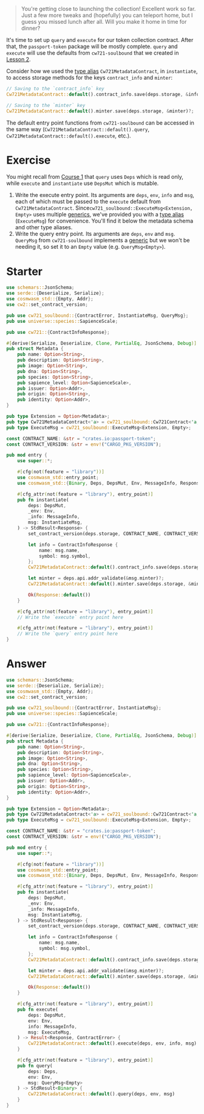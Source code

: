 <!---
Course: 2
Lesson: 3
Exercise: 5

Title: Moving on to Query and Execute
Filename: lib.rs
-->

> You're getting close to launching the collection! Excellent work so far. Just a few more tweaks and (hopefully) you can teleport home, but I guess you missed lunch after all. Will you make it home in time for dinner?

It's time to set up `query` and `execute` for our token collection contract. After that, the `passport-token` package will be mostly complete. `query` and `execute` will use the defaults from `cw721-soulbound` that we created in [Lesson 2](). 

Consider how we used the [type alias](https://doc.rust-lang.org/reference/items/type-aliases.html) `Cw721MetadataContract`, in `instantiate`, to access storage methods for the keys `contract_info` and `minter`:

```rs
// Saving to the `contract_info` key
Cw721MetadataContract::default().contract_info.save(deps.storage, &info)?;
```

```rs
// Saving to the `minter` key
Cw721MetadataContract::default().minter.save(deps.storage, &minter)?;
```

The default entry point functions from `cw721-soulbound` can be accessed in the same way (`Cw721MetadataContract::default().query`, `Cw721MetadataContract::default().execute`, etc.).

# Exercise

You might recall from [Course 1](https://area-52.io/starting-with-cosm-wasm/2/execute-vs-query) that `query` uses `Deps` which is read only, while `execute` and `instantiate` use `DepsMut` which is mutable.

1. Write the execute entry point. Its arguments are `deps`, `env`, `info` and `msg`, each of which must be passed to the `execute` default from `Cw721MetadataContract`. Since`cw721_soulbound::ExecuteMsg<Extension, Empty>` uses multiple [generics](https://doc.rust-lang.org/rust-by-example/generics.html), we've provided you with a [type alias](https://doc.rust-lang.org/reference/items/type-aliases.html) (`ExecuteMsg`) for convenience. You'll find it below the metadata schema and other type aliases.
2. Write the query entry point. Its arguments are `deps`, `env` and `msg`. `QueryMsg` from `cw721-soulbound` implements a [generic](https://doc.rust-lang.org/rust-by-example/generics.html) but we won't be needing it, so set it to an `Empty` value (e.g. `QueryMsg<Empty>`).

# Starter

```rs
use schemars::JsonSchema;
use serde::{Deserialize, Serialize};
use cosmwasm_std::{Empty, Addr};
use cw2::set_contract_version;

pub use cw721_soulbound::{ContractError, InstantiateMsg, QueryMsg};
pub use universe::species::SapienceScale;

pub use cw721::{ContractInfoResponse};

#[derive(Serialize, Deserialize, Clone, PartialEq, JsonSchema, Debug)]
pub struct Metadata {
    pub name: Option<String>,
    pub description: Option<String>,
    pub image: Option<String>,
    pub dna: Option<String>,
    pub species: Option<String>,
    pub sapience_level: Option<SapienceScale>,
    pub issuer: Option<Addr>,
    pub origin: Option<String>,
    pub identity: Option<Addr>,
}

pub type Extension = Option<Metadata>;
pub type Cw721MetadataContract<'a> = cw721_soulbound::Cw721Contract<'a, Extension, Empty, Empty, Empty>;
pub type ExecuteMsg = cw721_soulbound::ExecuteMsg<Extension, Empty>;

const CONTRACT_NAME: &str = "crates.io:passport-token";
const CONTRACT_VERSION: &str = env!("CARGO_PKG_VERSION");

pub mod entry {
    use super::*;

    #[cfg(not(feature = "library"))]
    use cosmwasm_std::entry_point;
    use cosmwasm_std::{Binary, Deps, DepsMut, Env, MessageInfo, Response, StdResult};

    #[cfg_attr(not(feature = "library"), entry_point)]
    pub fn instantiate(
        deps: DepsMut,
        _env: Env,
        _info: MessageInfo,
        msg: InstantiateMsg,
    ) -> StdResult<Response> {
        set_contract_version(deps.storage, CONTRACT_NAME, CONTRACT_VERSION)?;

        let info = ContractInfoResponse {
            name: msg.name,
            symbol: msg.symbol,
        };
        Cw721MetadataContract::default().contract_info.save(deps.storage, &info)?;

        let minter = deps.api.addr_validate(&msg.minter)?;
        Cw721MetadataContract::default().minter.save(deps.storage, &minter)?;

        Ok(Response::default())
    }

    #[cfg_attr(not(feature = "library"), entry_point)]
    // Write the `execute` entry point here

    #[cfg_attr(not(feature = "library"), entry_point)]
    // Write the `query` entry point here
}
```

# Answer

```rs
use schemars::JsonSchema;
use serde::{Deserialize, Serialize};
use cosmwasm_std::{Empty, Addr};
use cw2::set_contract_version;

pub use cw721_soulbound::{ContractError, InstantiateMsg};
pub use universe::species::SapienceScale;

pub use cw721::{ContractInfoResponse};

#[derive(Serialize, Deserialize, Clone, PartialEq, JsonSchema, Debug)]
pub struct Metadata {
    pub name: Option<String>,
    pub description: Option<String>,
    pub image: Option<String>,
    pub dna: Option<String>,
    pub species: Option<String>,
    pub sapience_level: Option<SapienceScale>,
    pub issuer: Option<Addr>,
    pub origin: Option<String>,
    pub identity: Option<Addr>,
}

pub type Extension = Option<Metadata>;
pub type Cw721MetadataContract<'a> = cw721_soulbound::Cw721Contract<'a, Extension, Empty, Empty, Empty>;
pub type ExecuteMsg = cw721_soulbound::ExecuteMsg<Extension, Empty>;

const CONTRACT_NAME: &str = "crates.io:passport-token";
const CONTRACT_VERSION: &str = env!("CARGO_PKG_VERSION");

pub mod entry {
    use super::*;

    #[cfg(not(feature = "library"))]
    use cosmwasm_std::entry_point;
    use cosmwasm_std::{Binary, Deps, DepsMut, Env, MessageInfo, Response, StdResult};

    #[cfg_attr(not(feature = "library"), entry_point)]
    pub fn instantiate(
        deps: DepsMut,
        _env: Env,
        _info: MessageInfo,
        msg: InstantiateMsg,
    ) -> StdResult<Response> {
        set_contract_version(deps.storage, CONTRACT_NAME, CONTRACT_VERSION)?;

        let info = ContractInfoResponse {
            name: msg.name,
            symbol: msg.symbol,
        };
        Cw721MetadataContract::default().contract_info.save(deps.storage, &info)?;

        let minter = deps.api.addr_validate(&msg.minter)?;
        Cw721MetadataContract::default().minter.save(deps.storage, &minter)?;

        Ok(Response::default())
    }

    #[cfg_attr(not(feature = "library"), entry_point)]
    pub fn execute(
        deps: DepsMut,
        env: Env,
        info: MessageInfo,
        msg: ExecuteMsg,
    ) -> Result<Response, ContractError> {
        Cw721MetadataContract::default().execute(deps, env, info, msg)
    }

    #[cfg_attr(not(feature = "library"), entry_point)]
    pub fn query(
        deps: Deps,
        env: Env,
        msg: QueryMsg<Empty>
    ) -> StdResult<Binary> {
        Cw721MetadataContract::default().query(deps, env, msg)
    }
}
```
